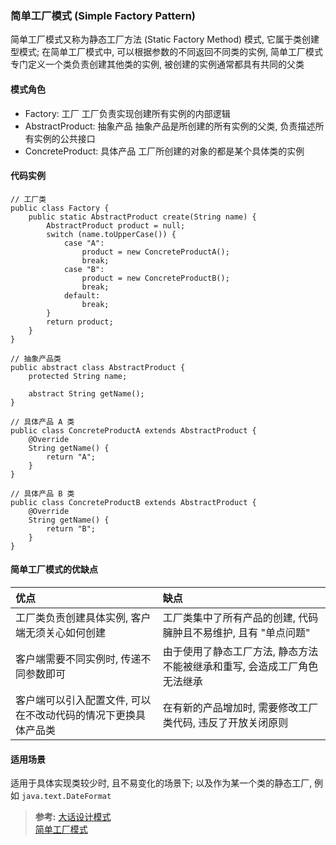 ### 简单工厂模式 (Simple Factory Pattern)
简单工厂模式又称为静态工厂方法 (Static Factory Method) 模式, 它属于类创建型模式; 在简单工厂模式中, 可以根据参数的不同返回不同类的实例, 简单工厂模式专门定义一个类负责创建其他类的实例, 被创建的实例通常都具有共同的父类

#### 模式角色
- Factory: 工厂
工厂负责实现创建所有实例的内部逻辑
- AbstractProduct: 抽象产品
抽象产品是所创建的所有实例的父类, 负责描述所有实例的公共接口
- ConcreteProduct: 具体产品
工厂所创建的对象的都是某个具体类的实例

#### 代码实例
```
// 工厂类
public class Factory {
    public static AbstractProduct create(String name) {
        AbstractProduct product = null;
        switch (name.toUpperCase()) {
            case "A":
                product = new ConcreteProductA();
                break;
            case "B":
                product = new ConcreteProductB();
                break;
            default:
                break;
        }
        return product;
    }
}

// 抽象产品类
public abstract class AbstractProduct {
    protected String name;

    abstract String getName();
}

// 具体产品 A 类
public class ConcreteProductA extends AbstractProduct {
    @Override
    String getName() {
        return "A";
    }
}

// 具体产品 B 类
public class ConcreteProductB extends AbstractProduct {
    @Override
    String getName() {
        return "B";
    }
}
```

#### 简单工厂模式的优缺点

| 优点 | 缺点    |
| :--- | :--- |
| 工厂类负责创建具体实例, 客户端无须关心如何创建 | 工厂类集中了所有产品的创建, 代码臃肿且不易维护, 且有 "单点问题" |
| 客户端需要不同实例时, 传递不同参数即可 | 由于使用了静态工厂方法, 静态方法不能被继承和重写, 会造成工厂角色无法继承 |
| 客户端可以引入配置文件, 可以在不改动代码的情况下更换具体产品类 | 在有新的产品增加时, 需要修改工厂类代码, 违反了开放关闭原则 |

#### 适用场景
适用于具体实现类较少时, 且不易变化的场景下; 以及作为某一个类的静态工厂, 例如 `java.text.DateFormat`

>**参考:**
[大话设计模式](https://book.douban.com/subject/2334288/)  
[简单工厂模式](https://design-patterns.readthedocs.io/zh_CN/latest/creational_patterns/simple_factory.html)
